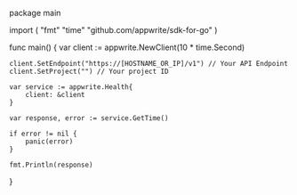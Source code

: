 package main

import (
    "fmt"
    "time"
    "github.com/appwrite/sdk-for-go"
)

func main() {
    var client := appwrite.NewClient(10 * time.Second)

    client.SetEndpoint("https://[HOSTNAME_OR_IP]/v1") // Your API Endpoint
    client.SetProject("") // Your project ID

    var service := appwrite.Health{
        client: &client
    }

    var response, error := service.GetTime()

    if error != nil {
        panic(error)
    }

    fmt.Println(response)
}
